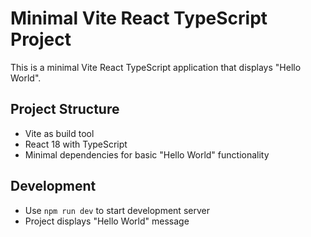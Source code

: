 # Minimal Vite React TypeScript Project

This is a minimal Vite React TypeScript application that displays "Hello World".

## Project Structure

- Vite as build tool
- React 18 with TypeScript
- Minimal dependencies for basic "Hello World" functionality

## Development

- Use `npm run dev` to start development server
- Project displays "Hello World" message
